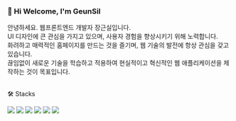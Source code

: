 ### 👋 Hi Welcome, I'm GeunSil


안녕하세요. 웹프론트엔드 개발자 장근실입니다. <br>
UI 디자인에 큰 관심을 가지고 있으며, 사용자 경험을 향상시키기 위해 노력합니다.<br>
화려하고 매력적인 홈페이지를 만드는 것을 즐기며, 웹 기술의 발전에 항상 관심을 갖고 있습니다.<br>
끊임없이 새로운 기술을 학습하고 적용하여 현실적이고 혁신적인 웹 애플리케이션을 제작하는 것이 목표입니다. 
<br>
<br>

🛠️ Stacks
<br>

<img src="https://img.shields.io/badge/JavaScript-F7DF1E?style=flat&logo=javascript&logoColor=white"/> <img src="https://img.shields.io/badge/TypeScript-007ACC?style=flat&logo=typescript&logoColor=white"/> <img src="https://img.shields.io/badge/React-20232A?style=flat&logo=react&logoColor=white"/> <img src="https://img.shields.io/badge/Node.js-35495E?style=flat&logo=Node.js&logoColor=white"/> <img src="https://img.shields.io/badge/HTML5-E34F26?style=flat&logo=HTML5&logoColor=white" />
<img src="https://img.shields.io/badge/CSS3-1572B6?style=flat&logo=CSS3&logoColor=white" />

